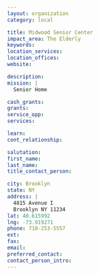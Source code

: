 ```yaml
---
layout: organization
category: local

title: Midwood Senior Center
impact_area: The Elderly
keywords: 
location_services: 
location_offices: 
website: 

description: 
mission: |
  Senior Home

cash_grants: 
grants: 
service_opp: 
services: 

learn: 
cont_relationship: 

salutation: 
first_name: 
last_name: 
title_contact_person: 

city: Brooklyn
state: NY
address: |
  4815 Avenue I  
  Brooklyn NY 11234
lat: 40.615992
lng: -73.919271
phone: 718-253-5557
ext: 
fax: 
email: 
preferred_contact: 
contact_person_intro: 
---
```

